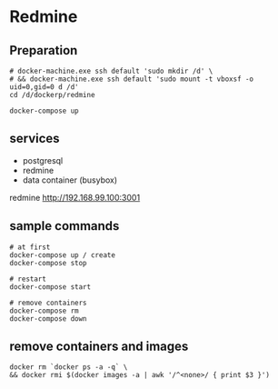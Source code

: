 # Redmine

## Preparation

```
# docker-machine.exe ssh default 'sudo mkdir /d' \
# && docker-machine.exe ssh default 'sudo mount -t vboxsf -o uid=0,gid=0 d /d'
cd /d/dockerp/redmine

docker-compose up
```
## services

* postgresql
* redmine
* data container (busybox)

redmine http://192.168.99.100:3001

## sample commands

```
# at first
docker-compose up / create
docker-compose stop

# restart
docker-compose start

# remove containers
docker-compose rm
docker-compose down
```


## remove containers and images

```
docker rm `docker ps -a -q` \
&& docker rmi $(docker images -a | awk '/^<none>/ { print $3 }')
```